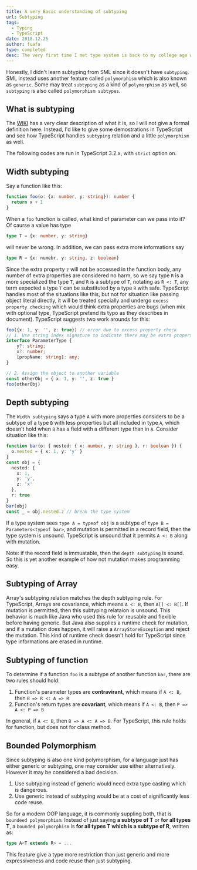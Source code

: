 ```yaml
---
title: A very Basic understanding of subtyping
url: Subtyping
tags:
  - Typing
  - TypeScript
date: 2018.12.25
author: fuafa
type: completed
desc: The very first time I met type system is back to my college age when I studied my first programming language Java, but at that time I didn't really know what it actualy means. It is the SML programming language that made me recognize a type system is not just about trivially anotating a value, but also can be expressive and elegant with many interesting features, and the subtyping is one of them.
---
```


Honestly, I didn't learn subtyping from SML since it doesn't have `subtyping`. SML instead uses another feature called `polymorphism` which is also known as `generic`. Some may treat `subtyping` as a kind of `polymorphism` as well, so `subtyping` is also called `polymorphism subtypes`.

## What is subtyping
The [WIKI](https://www.wikiwand.com/en/Subtyping) has a very clear description of what it is, so I will not give a formal definition here. Instead, I'd like to give some demostrations in TypeScript and see how TypeScript handles `subtyping` relation and a little `polymorphism` as well.

The following codes are run in TypeScript 3.2.x, with `strict` option on.

## Width subtyping
Say a function like this:
```ts
function foo(o: {x: number, y: string}): number {
  return x + 1
}
```
When a `foo` function is called, what kind of parameter can we pass into it? Of caurse a value has type
```ts
type T = {x: number, y: string}
```
will never be wrong. In addition, we can pass extra more informations say
```ts
type R = {x: numebr, y: string, z: boolean}
```
Since the extra property `z` will not be accessed in the function body, any number of extra properties are considered no harm, so we say type `R` is a more specialized the type `T`, and `R` is a subtype of `T`, notating as `R <: T`, any term expected a type `T` can be substituted by a type `R` with safe. TypeScript handles most of the situations like this, but not for situation like passing object literal directly, it will be treated specially and undergo `excess property checking` which would think extra properties are bugs (when mix with optional type, TypeScript pretend its typo as they describes in document). TypeScript suggests two work arounds for this:
```ts
foo({x: 1, y: '', z: true}) // error due to excess property check
// 1. Use string index signature to indicate there may be extra properties
interface ParameterType {
    y?: string;
    x?: number;
    [propName: string]: any;
}

// 2. Assign the object to another variable
const otherObj = { x: 1, y: '', z: true }
foo(otherObj)
```

## Depth subtyping
The `Width subtyping` says a type `A` with more properties considers to be a subtype of a type `B` with less properties but all included in type `A`, which doesn't hold when `B` has a field with a different type than in `A`. Consider situation like this:
```ts
function bar(o: { nested: { x: number, y: string }, r: boolean }) {
  o.nested = { x: 1, y: 'y' }
}
const obj = {
  nested: {
    x: 1,
    y: 'y',
    z: 'x'
  },
  r: true
}
bar(obj)
const _ = obj.nested.z // break the type system
```
If a type system sees `type A = typeof obj` is a subtype of `type B = Parameters<typeof bar>`, and mutation is permitted in a record field, then the type system is unsound. TypeScript is unsound that it permits `A <: B` along with mutation.

Note: if the record field is immuatable, then the `depth subtyping` is sound. So this is yet another example of how not mutation makes programming easy.

## Subtyping of Array
Array's subtyping relation matches the depth subtyping rule. For TypeScript, Arrays are covariance, which means `A <: B`, then `A[] <: B[]`. If mutation is permitted, then this subtyping relataion is unsound. This behavior is much like Java who used this rule for reusable and flexible before having generic. But Java also supplies a runtime check for mutation, and if a mutation does happen, it will raise a `ArrayStoreException` and reject the mutation. This kind of runtime check doesn't hold for TypeScript since type informations are erased in runtime.

## Subtyping of function
To determine if a function `foo` is a subtype of another function `bar`, there are two rules should hold:

1. Function's parameter types are **contravirant**, which means if `A <: B`, then `B => R <: A => R`
2. Function's return types are **covariant**, which means if `A <: B`, then `P => A <: P => B`

In general, if `A <: B`, then `B => A <: A => B`. For TypeScript, this rule holds for function, but does not for class method.

## Bounded Polymorphism
Since subtyping is also one kind polymorphism, for a language just has either generic or subtyping, one may consider use either alternatively. However it may be considered a bad decision.

1. Use subtyping instead of generic would need extra type casting which is dangerous.
2. Use generic instead of subtyping would be at a cost of significantly less code reuse.

So for a modern OOP language, it is commonly suppling both, that is `boundeed polymorphism`. Instead of just saying **a subtype of T** or **for all types T**, a `bounded polymorphism` is **for all types T which is a subtype of R**, written as:

```ts
type A<T extends R> = ...
```

This feature give a type more restriction than just generic and more expressiveness and code reuse than just subtyping.

